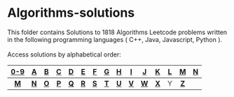 # Algorithms-solutions
This folder contains Solutions to 1818 Algorithms Leetcode problems written in the following programming languages ( C++, Java, Javascript, Python ).<br><br>
Access solutions by alphabetical order:

|[0-9](./scripts/algorithms/0-9/#algorithms-solutions)|[A](./scripts/algorithms/A/#algorithms-solutions)|[B](./scripts/algorithms/B/#algorithms-solutions)|[C](./scripts/algorithms/C/#algorithms-solutions)|[D](./scripts/algorithms/D/#algorithms-solutions)|[E](./scripts/algorithms/E/#algorithms-solutions)|[F](./scripts/algorithms/F/#algorithms-solutions)|[G](./scripts/algorithms/G/#algorithms-solutions)|[H](./scripts/algorithms/H/#algorithms-solutions)|[I](./scripts/algorithms/I/#algorithms-solutions)|[J](./scripts/algorithms/J/#algorithms-solutions)|[K](./scripts/algorithms/K/#algorithms-solutions)|[L](./scripts/algorithms/L/#algorithms-solutions)|[M](./scripts/algorithms/M/#algorithms-solutions)|[N](./scripts/algorithms/N/#algorithms-solutions)|
|:---------------------------------------------------:|:-----------------------------------------------:|:-----------------------------------------------:|:-----------------------------------------------:|:-----------------------------------------------:|:-----------------------------------------------:|:-----------------------------------------------:|:-----------------------------------------------:|:-----------------------------------------------:|:-----------------------------------------------:|:-----------------------------------------------:|:-----------------------------------------------:|:-----------------------------------------------:|:-----------------------------------------------:|:-----------------------------------------------:|
|**[M](./scripts/algorithms/M/#algorithms-solutions)**|**[N](./scripts/algorithms/N/#algorithms-solutions)**|**[O](./scripts/algorithms/O/#algorithms-solutions)**|**[P](./scripts/algorithms/P/#algorithms-solutions)**|**[Q](./scripts/algorithms/Q/#algorithms-solutions)**|**[R](./scripts/algorithms/R/#algorithms-solutions)**|**[S](./scripts/algorithms/S/#algorithms-solutions)**|**[T](./scripts/algorithms/T/#algorithms-solutions)**|**[U](./scripts/algorithms/U/#algorithms-solutions)**|**[V](./scripts/algorithms/V/#algorithms-solutions)**|**[W](./scripts/algorithms/W/#algorithms-solutions)**|**[X](./scripts/algorithms/X/#algorithms-solutions)**|**<span style='color:grey'>  Y  </span>**|**[Z](./scripts/algorithms/Z/#algorithms-solutions)**|